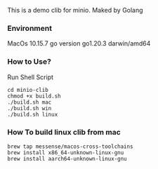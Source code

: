 
This is a demo clib for minio. Maked by Golang

### Environment 
MacOs 10.15.7
go version go1.20.3 darwin/amd64

### How to Use?

Run Shell Script
```
cd minio-clib
chmod +x build.sh
./build.sh mac
./build.sh win
./build.sh linux
```

### How To build linux clib from mac
``` 
brew tap messense/macos-cross-toolchains
brew install x86_64-unknown-linux-gnu
brew install aarch64-unknown-linux-gnu
```

